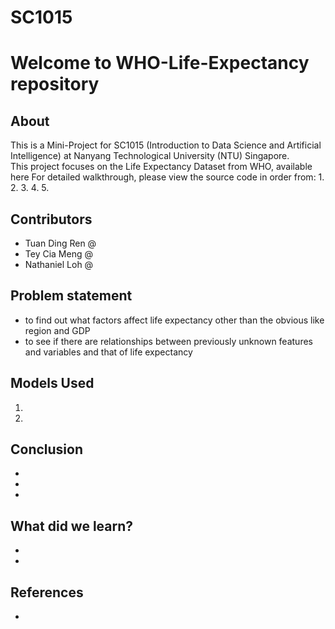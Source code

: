 # SC1015
# Welcome to WHO-Life-Expectancy repository
## About
This is a Mini-Project for SC1015 (Introduction to Data Science and Artificial Intelligence) at Nanyang Technological University (NTU) Singapore. <br>
This project focuses on the Life Expectancy Dataset from WHO, available <href src=https://www.kaggle.com/datasets/kumarajarshi/life-expectancy-who>here</href>
For detailed walkthrough, please view the source code in order from:
1.
2.
3.
4.
5.
## Contributors
- Tuan Ding Ren @
- Tey Cia Meng @
- Nathaniel Loh @

## Problem statement
- to find out what factors affect life expectancy other than the obvious like region and GDP
- to see if there are relationships between previously unknown features and variables and that of life expectancy

## Models Used
1. 
2.

## Conclusion
- 
- 
- 

## What did we learn?
- 
- 

## References

- 